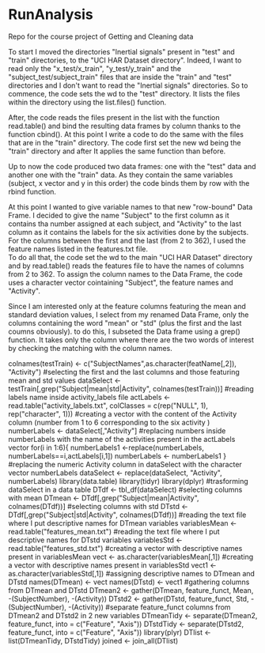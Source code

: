 # RunAnalysis
Repo for the course project of Getting and Cleaning data

To start I moved the directories "Inertial signals" present in "test" and "train" directories, to the "UCI HAR Dataset directory".
Indeed, I want to read only the "x_test/x_train", "y_test/y_train" and the "subject_test/subject_train" files that are inside the "train" and "test" directories and I don't want to read the "Inertial signals" directories. 
So to commence, the code sets the wd to the "test" directory. It lists the files within the directory using the list.files() function.

After, the code reads the files present in the list with the function read.table() and bind the resulting data frames by column thanks to the function cbind().
At this point I write a code to do the same with the files that are in the "train" directory.
The code first set the new wd being the "train" directory and after It applies the same function than before.

Up to now the code produced two data frames: one with the "test" data and another one with the "train" data.
As they contain the same variables (subject, x vector and y in this order) the code binds them by row with the rbind function. 

At this point I wanted to give variable names to that new "row-bound" Data Frame.
I decided to give the name "Subject" to the first column as it contains tha number assigned at each subject, and "Activity" to the last column as it contains the labels for the six activities done by the subjects. For the columns between the first and the last (from 2 to 362), I used the feature names listed in the features.txt file.  
To do all that, the code set the wd to the main "UCI HAR Dataset" directory and by read.table() reads the features file to have the names of columns from 2 to 362. 
To assign the column names to the Data Frame, the code uses a character vector cointaining "Subject", the feature names and "Activity".

Since I am interested only at the feature columns featuring the mean and standard deviation values, I select from my renamed Data Frame, only the columns containing the word "mean" or "std" (plus the first and the last coumns obviously). to do this, I subseted the Data frame using a grep() function. It takes only the column where there are the two words of interest by checking the matching with the column names.

colnames(testTrain) <- c("SubjectNames",as.character(featName[,2]), "Activity")
#selecting the first and the last columns and those featuring mean and std values
dataSelect <- testTrain[,grep("Subject|mean|std|Activity", colnames(testTrain))]
#reading labels name inside activity_labels file
actLabels <- read.table("activity_labels.txt", colClasses = c(rep("NULL", 1), rep("character", 1)))
#creating a vector with the content of the Activity column (number from 1 to 6 corresponding to the six activity )
numberLabels <- dataSelect[,"Activity"] 
#replacing numbers inside numberLabels with the name of the activities present in the actLabels vector
for(i in 1:6){
numberLabels1 <-replace(numberLabels, numberLabels==i,actLabels[i,1])
numberLabels <- numberLabels1
}
#replacing the numeric Activity column in dataSelect with the character vector numberLabels
dataSelect <- replace(dataSelect, "Activity", numberLabels)
library(data.table)
library(tidyr)
library(dplyr)
#trasforming dataSelect in a data table
DTdf <- tbl_df(dataSelect)
#selecting columns with mean
DTmean <- DTdf[,grep("Subject|mean|Activity", colnames(DTdf))]
#selecting columns with std
DTstd <- DTdf[,grep("Subject|std|Activity", colnames(DTdf))]
#reading the text file where I put descriptive names for DTmean variables
variablesMean <- read.table("features_mean.txt")
#reading the text file where I put descriptive names for DTstd variables
variablesStd <- read.table("features_std.txt")
#creating a vector with descriptive names present in variablesMean
vect <- as.character(variablesMean[,1])
#creating a vector with descriptive names present in variablesStd
vect1 <- as.character(variablesStd[,1])
#assigning descriptive names to DTmean and DTstd
names(DTmean) <- vect
names(DTstd)  <- vect1
#gathering columns from DTmean and DTstd 
DTmean2 <- gather(DTmean, feature_funct, Mean, -(SubjectNumber), -(Activity))
DTstd2 <- gather(DTstd, feature_funct, Std, -(SubjectNumber), -(Activity))
#separate feature_funct columns from DTmean2 and DTstd2 in 2 new variables
DTmeanTidy <- separate(DTmean2, feature_funct, into = c("Feature", "Axis"))
DTstdTidy <- separate(DTstd2, feature_funct, into = c("Feature", "Axis"))
library(plyr)
DTlist <- list(DTmeanTidy, DTstdTidy)
joined <- join_all(DTlist)

